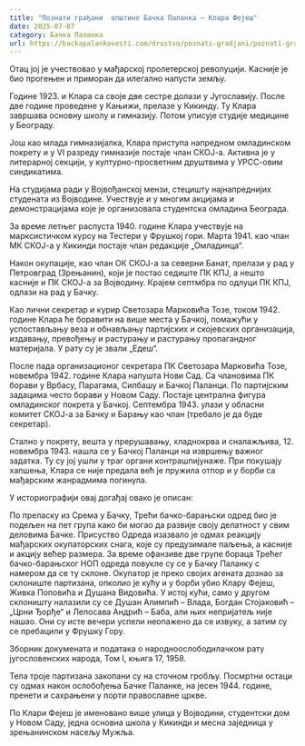 ```yaml
---
title: "Познати грађани  општине Бачка Паланка – Клара Фејеш"
date: 2025-07-07
category: Бачка Паланка
url: https://backapalankavesti.com/drustvo/poznati-gradjani/poznati-gradjani-klara-fejes/
---
```


Отац јој је учествовао у мађарској пролетерској револуцији. Касније је био прогењен и приморан да илегално напусти земљу.

Године 1923. и Клара са своје две сестре долази у Југославију. После две године проведене у Кањижи, прелазе у Кикинду. Ту Клара завршава основну школу и гимназију. Потом уписује студије медицине у Београду.

Још као млада гимназијалка, Клара приступа напредном омладинском покрету и у VI разреду гимназије постаје члан СКОЈ-а. Активна је у литерарној секцији, у културно-просветним друштвима у УРСС-овим синдикатима.

На студијама ради у Војвођанској мензи, стецишту најнапреднијих студената из Војводине. Учествује и у многим акцијама и демонстрацијама које је организовала студентска омладина Београда.

За време летњег распуста 1940. године Клара учествује на марксистичком курсу на Тестери у Фрушкој гори. Марта 1941. као члан МК СКОЈ-а у Кикинди постаје члан редакције „Омладинца“.

Након окупације, као члан ОК СКОЈ-а за северни Банат, прелази у рад у Петровград (Зрењанин), који је постао седиште ПК КПЈ, а нешто касније и ПК СКОЈ-а за Војводину. Крајем септмбра по одлуци ПК КПЈ, одлази на рад у Бачку.

Као лични секретар и курир Светозара Марковића Тозе, током 1942. године Клара ће боравити на више места у Бачкој, помажући у успостављању веза и обнављању партијских и скојевских организација, издавању, превођењу и растурању и растурању пропагандног материјала. У рату су је звали „Едеш“.

После пада организационог секретара ПК Светозара Марковића Тозе, новембра 1942. године Клара напушта Нови Сад. Са члановима ПК борави у Врбасу, Парагама, Силбашу и Бачкој Паланци. По партијским задацима често борави у Новом Саду. Постаје централна фигура омладинског покрета у Бачкој. Септембра 1943. улази у обласни комитет СКОЈ-а за Бачку и Барању као члан (требало је да буде секретар).

Стално у покрету, вешта у прерушавању, хладнокрва и сналажљива, 12. новембра 1943. нашла се у Бачкој Паланци на извршењу важног задатка. Ту су јој ушли у траг органи контрашпијунаже. При покушају хапшења, Клара се није предала већ је пружила отпор и у борби са мађарским жанрадмима погинула.

У историографији овај догађај овако је описан:

По преласку из Срема у Бачку, Трећи бачко-барањски одред био је подељен на пет група како би могао да развије своју делатност у свим деловима Бачке. Присуство Одреда изазвало је одмах реакцију мађарских окупаторских снага, које су предузимале паљења, а касније и акцију већер размера. За време офанзиве две групе бораца Трећег бачко-барањског НОП одреда повукле су се у Бачку Паланку с намером да се ту склоне. Окупатор је преко својих агената дознао за склониште партизана, опколио је кућу и у борби убио Клару Фејеш, Живка Поповића и Душана Видовића. У истој кући, само у другом склоништу налазили су се Душан Алимпић – Влада, Богдан Стојаковић – „Црни Ђорђе“ и Лепосава Андрић – Баба, али њих непријатељ није нашао. Они су исте вечери успели неопажено да се извуку, а затим су се пребацили у Фрушку Гору.

Зборник докумената и података о народноослободилачком рату југословенских народа, Том I, књига 17, 1958.

Тела троје партизана закопани су на сточном гробљу. Посмртни остаци су одмах након ослобођења Бачке Паланке, на јесен 1944. године, пренети и сахрањени у порти православне цркве.

По Клари Фејеш је именовано више улица у Војводини, студентски дом у Новом Саду, једна основна школа у Кикинди и месна заједница у зрењанинском насељу Мужља.
